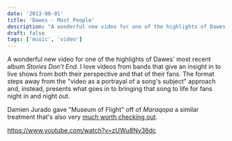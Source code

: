 ```yaml
---
date: '2013-08-01'
title: 'Dawes - Most People'
description: "A wonderful new video for one of the highlights of Dawes' most recent album Stories Don't End. I love videos from bands that give an insight in to live shows from both their perspective and that of their fans."
draft: false
tags: ['music', 'video']
---
```


A wonderful new video for one of the highlights of Dawes' most recent album _Stories Don't End_. I love videos from bands that give an insight in to live shows from both their perspective and that of their fans.<!-- excerpt --> The format steps away from the "video as a portrayal of a song's subject" approach and, instead, presents what goes in to bringing that song to life for fans night in and night out.

Damien Jurado gave "Museum of Flight" off of _Maraqopa_ a similar treatment that's also very [much worth checking out](https://www.youtube.com/watch?v=CCcAKNSJ3Ac).

https://www.youtube.com/watch?v=zUWu8Ny36dc
